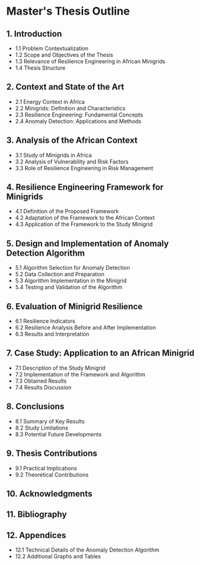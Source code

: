 # Master's Thesis Outline


## 1. Introduction
   - 1.1 Problem Contextualization  
   - 1.2 Scope and Objectives of the Thesis  
   - 1.3 Relevance of Resilience Engineering in African Minigrids  
   - 1.4 Thesis Structure

## 2. Context and State of the Art
   - 2.1 Energy Context in Africa  
   - 2.2 Minigrids: Definition and Characteristics  
   - 2.3 Resilience Engineering: Fundamental Concepts  
   - 2.4 Anomaly Detection: Applications and Methods  

## 3. Analysis of the African Context
   - 3.1 Study of Minigrids in Africa  
   - 3.2 Analysis of Vulnerability and Risk Factors  
   - 3.3 Role of Resilience Engineering in Risk Management  

## 4. Resilience Engineering Framework for Minigrids
   - 4.1 Definition of the Proposed Framework  
   - 4.2 Adaptation of the Framework to the African Context  
   - 4.3 Application of the Framework to the Study Minigrid  

## 5. Design and Implementation of Anomaly Detection Algorithm
   - 5.1 Algorithm Selection for Anomaly Detection  
   - 5.2 Data Collection and Preparation  
   - 5.3 Algorithm Implementation in the Minigrid  
   - 5.4 Testing and Validation of the Algorithm  

## 6. Evaluation of Minigrid Resilience
   - 6.1 Resilience Indicators  
   - 6.2 Resilience Analysis Before and After Implementation  
   - 6.3 Results and Interpretation  

## 7. Case Study: Application to an African Minigrid
   - 7.1 Description of the Study Minigrid  
   - 7.2 Implementation of the Framework and Algorithm  
   - 7.3 Obtained Results  
   - 7.4 Results Discussion  

## 8. Conclusions
   - 8.1 Summary of Key Results  
   - 8.2 Study Limitations  
   - 8.3 Potential Future Developments  

## 9. Thesis Contributions
   - 9.1 Practical Implications  
   - 9.2 Theoretical Contributions  

## 10. Acknowledgments

## 11. Bibliography

## 12. Appendices
   - 12.1 Technical Details of the Anomaly Detection Algorithm  
   - 12.2 Additional Graphs and Tables  
